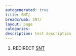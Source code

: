 ```yaml
---
autogenerated: true
title: SNT/
breadcrumb: SNT/
layout: page
categories: 
description: test description
---
```


1.  REDIRECT [SNT](SNT)
